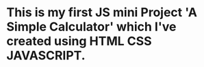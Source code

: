 # This is my first JS mini Project 'A Simple Calculator' which I've created using HTML CSS JAVASCRIPT.